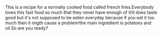 This is a recipe for a normally cooked food called french fries.Everybody loves this fast food so much that they never have enough of it!it does taste good but it's not supposed to be eaten everyday because if you eat it too much then it migth cause a problem!the main ingredient is potatoes and oil.So are you ready?
